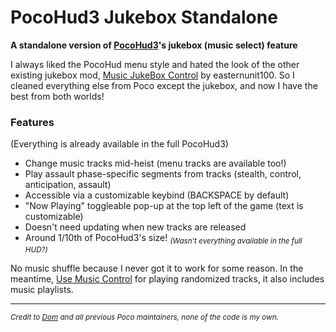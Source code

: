 # PocoHud3 Jukebox Standalone
**A standalone version of [PocoHud3](https://modworkshop.net/mod/40870)'s jukebox (music select) feature**

I always liked the PocoHud menu style and hated the look of the other existing jukebox mod, [Music JukeBox Control](https://modworkshop.net/mod/24765) by easternunit100. So I cleaned everything else from Poco except the jukebox, and now I have the best from both worlds!

### Features
(Everything is already available in the full PocoHud3)

- Change music tracks mid-heist (menu tracks are available too!)
- Play assault phase-specific segments from tracks (stealth, control, anticipation, assault)
- Accessible via a customizable keybind (BACKSPACE by default)
- "Now Playing" toggleable pop-up at the top left of the game (text is customizable)
- Doesn't need updating when new tracks are released
- Around 1/10th of PocoHud3's size! <sub>*(Wasn't everything available in the full HUD?)*</sub>

No music shuffle because I never got it to work for some reason. In the meantime, [Use Music Control](https://modworkshop.net/mod/20833) for playing randomized tracks, it also includes music playlists.

---
<sub>*Credit to [Dom](https://modworkshop.net/user/52338) and all previous Poco maintainers, none of the code is my own.*</sub>

